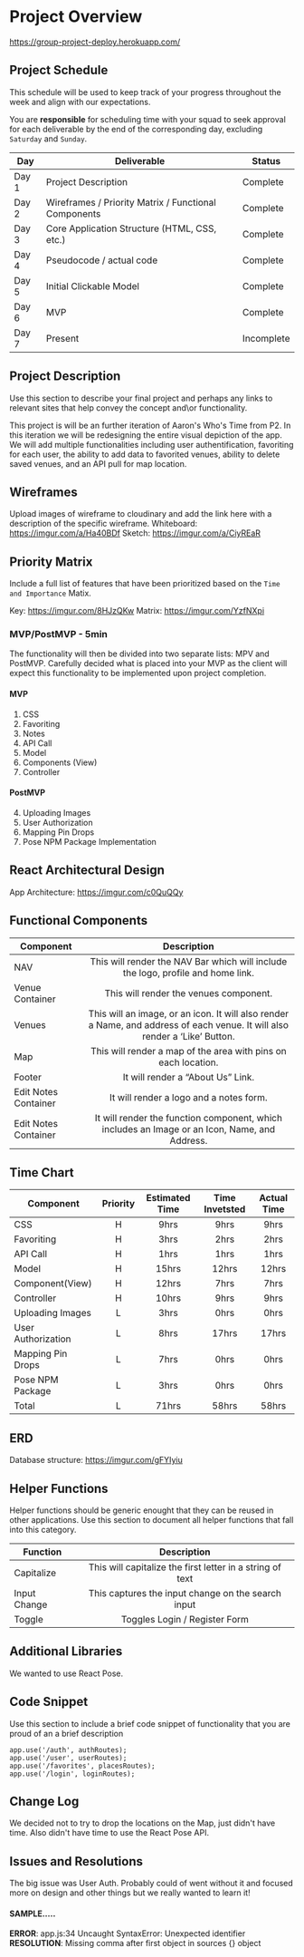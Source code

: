 # Project Overview

https://group-project-deploy.herokuapp.com/

## Project Schedule

This schedule will be used to keep track of your progress throughout the week and align with our expectations.  

You are **responsible** for scheduling time with your squad to seek approval for each deliverable by the end of the corresponding day, excluding `Saturday` and `Sunday`.

|  Day | Deliverable | Status
|---|---| ---|
|Day 1| Project Description | Complete
|Day 2| Wireframes / Priority Matrix / Functional Components | Complete
|Day 3| Core Application Structure (HTML, CSS, etc.) | Complete
|Day 4| Pseudocode / actual code | Complete
|Day 5| Initial Clickable Model  | Complete
|Day 6| MVP | Complete
|Day 7| Present | Incomplete


## Project Description

Use this section to describe your final project and perhaps any links to relevant sites that help convey the concept and\or functionality.

This project is will be an further iteration of Aaron's Who's Time from P2. In this iteration we will be redesigning the entire visual depiction of the app. We will add multiple functionalities including user authentification, favoriting for each user, the ability to add data to favorited venues, ability to delete saved venues, and an API pull for map location. 

## Wireframes

Upload images of wireframe to cloudinary and add the link here with a description of the specific wireframe.
Whiteboard: https://imgur.com/a/Ha40BDf
Sketch: https://imgur.com/a/CiyREaR 

## Priority Matrix

Include a full list of features that have been prioritized based on the `Time and Importance` 
Matix.  

Key: https://imgur.com/8HJzQKw
Matrix: https://imgur.com/YzfNXpi

### MVP/PostMVP - 5min

The functionality will then be divided into two separate lists: MPV and PostMVP.  Carefully decided what is placed into your MVP as the client will expect this functionality to be implemented upon project completion.  

#### MVP 

1. CSS
2. Favoriting
3. Notes
7. API Call
8. Model
9. Components (View)
10. Controller

#### PostMVP 

4. Uploading Images
5. User Authorization
6. Mapping Pin Drops
11. Pose NPM Package Implementation


## React Architectural Design

App Architecture: https://imgur.com/c0QuQQy

## Functional Components


| Component | Description | 
| --- | :---: |  
| NAV | This will render the NAV Bar which will include the logo, profile and home link. |
| Venue Container | This will render the venues component. |
| Venues| This will an image, or an icon. It will also render a Name, and address of each venue. It will also render a ‘Like’ Button. |
| Map| This will render a map of the area with pins on each location.|
|Footer| It will render a “About Us” Link.|
|Edit Notes Container| It will render a logo and a notes form.|
|Edit Notes Container| It will render the function component, which includes an Image or an Icon, Name, and Address.|


## Time Chart

| Component | Priority | Estimated Time | Time Invetsted | Actual Time |
| --- | :---: |  :---: | :---: | :---: |
| CSS | H | 9hrs| 9hrs | 9hrs |
| Favoriting | H | 3hrs| 2hrs | 2hrs |
| API Call | H | 1hrs| 1hrs | 1hrs |
| Model | H | 15hrs| 12hrs | 12hrs |
| Component(View) | H | 12hrs| 7hrs | 7hrs |
| Controller| H | 10hrs| 9hrs | 9hrs |
| Uploading Images | L | 3hrs| 0hrs | 0hrs |
| User Authorization | L | 8hrs| 17hrs | 17hrs |
| Mapping Pin Drops | L | 7hrs| 0hrs | 0hrs |
| Pose NPM Package| L | 3hrs| 0hrs | 0hrs |
| Total | L | 71hrs| 58hrs | 58hrs |

## ERD

Database structure: https://imgur.com/gFYIyiu


## Helper Functions
Helper functions should be generic enought that they can be reused in other applications. Use this section to document all helper functions that fall into this category.

| Function | Description | 
| --- | :---: |  
| Capitalize | This will capitalize the first letter in a string of text | 
| Input Change | This captures the input change on the search input |
| Toggle | Toggles Login / Register Form |


## Additional Libraries
We wanted to use React Pose.

## Code Snippet

Use this section to include a brief code snippet of functionality that you are proud of an a brief description  

```
app.use('/auth', authRoutes);
app.use('/user', userRoutes);
app.use('/favorites', placesRoutes);
app.use('/login', loginRoutes);
```

## Change Log
We decided not to try to drop the locations on the Map, just didn't have time. Also didn't have time to use the React Pose API.

## Issues and Resolutions
The big issue was User Auth. Probably could of went without it and focused more on design and other things but we really wanted to learn it!

#### SAMPLE.....
**ERROR**: app.js:34 Uncaught SyntaxError: Unexpected identifier                                
**RESOLUTION**: Missing comma after first object in sources {} object
